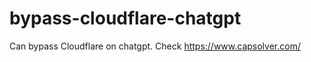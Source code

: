 # bypass-cloudflare-chatgpt
Can bypass Cloudflare on chatgpt. Check https://www.capsolver.com/ 
                                                                                                                                                                                     